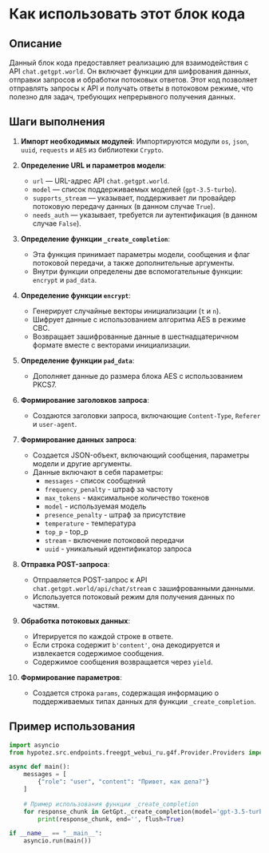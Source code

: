 Как использовать этот блок кода
=========================================================================================

Описание
-------------------------
Данный блок кода предоставляет реализацию для взаимодействия с API `chat.getgpt.world`. Он включает функции для шифрования данных, отправки запросов и обработки потоковых ответов. Этот код позволяет отправлять запросы к API и получать ответы в потоковом режиме, что полезно для задач, требующих непрерывного получения данных.

Шаги выполнения
-------------------------
1. **Импорт необходимых модулей**: Импортируются модули `os`, `json`, `uuid`, `requests` и `AES` из библиотеки `Crypto`.

2. **Определение URL и параметров модели**:
   - `url` — URL-адрес API `chat.getgpt.world`.
   - `model` — список поддерживаемых моделей (`gpt-3.5-turbo`).
   - `supports_stream` — указывает, поддерживает ли провайдер потоковую передачу данных (в данном случае `True`).
   - `needs_auth` — указывает, требуется ли аутентификация (в данном случае `False`).

3. **Определение функции `_create_completion`**:
   - Эта функция принимает параметры модели, сообщения и флаг потоковой передачи, а также дополнительные аргументы.
   - Внутри функции определены две вспомогательные функции: `encrypt` и `pad_data`.

4. **Определение функции `encrypt`**:
   - Генерирует случайные векторы инициализации (`t` и `n`).
   - Шифрует данные с использованием алгоритма AES в режиме CBC.
   - Возвращает зашифрованные данные в шестнадцатеричном формате вместе с векторами инициализации.

5. **Определение функции `pad_data`**:
   - Дополняет данные до размера блока AES с использованием PKCS7.

6. **Формирование заголовков запроса**:
   - Создаются заголовки запроса, включающие `Content-Type`, `Referer` и `user-agent`.

7. **Формирование данных запроса**:
   - Создается JSON-объект, включающий сообщения, параметры модели и другие аргументы.
   - Данные включают в себя параметры:
     - `messages` - список сообщений
     - `frequency_penalty` - штраф за частоту
     - `max_tokens` - максимальное количество токенов
     - `model` - используемая модель
     - `presence_penalty` - штраф за присутствие
     - `temperature` - температура
     - `top_p` - top_p
     - `stream` - включение потоковой передачи
     - `uuid` - уникальный идентификатор запроса

8. **Отправка POST-запроса**:
   - Отправляется POST-запрос к API `chat.getgpt.world/api/chat/stream` с зашифрованными данными.
   - Используется потоковый режим для получения данных по частям.

9. **Обработка потоковых данных**:
   - Итерируется по каждой строке в ответе.
   - Если строка содержит `b'content'`, она декодируется и извлекается содержимое сообщения.
   - Содержимое сообщения возвращается через `yield`.

10. **Формирование параметров**:
    - Создается строка `params`, содержащая информацию о поддерживаемых типах данных для функции `_create_completion`.

Пример использования
-------------------------

```python
import asyncio
from hypotez.src.endpoints.freegpt_webui_ru.g4f.Provider.Providers import GetGpt

async def main():
    messages = [
        {"role": "user", "content": "Привет, как дела?"}
    ]
    
    # Пример использования функции _create_completion
    for response_chunk in GetGpt._create_completion(model='gpt-3.5-turbo', messages=messages, stream=True):
        print(response_chunk, end='', flush=True)

if __name__ == "__main__":
    asyncio.run(main())